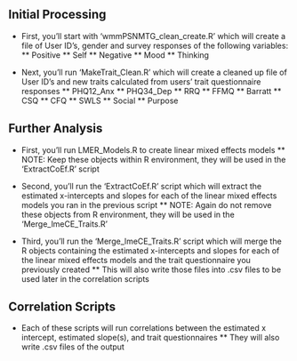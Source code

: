 ## Initial Processing
* First, you’ll start with ‘wmmPSNMTG_clean_create.R’ which will create a file of User ID’s, gender and survey responses of the following variables:
** Positive
** Self
** Negative
** Mood
** Thinking

* Next, you’ll run ‘MakeTrait_Clean.R’ which will create a cleaned up file of User ID’s and new traits calculated from users’ trait questionnaire responses
** PHQ12_Anx
** PHQ34_Dep
** RRQ
** FFMQ
** Barratt
** CSQ
** CFQ
** SWLS
** Social
** Purpose

## Further Analysis
* First, you’ll run LMER_Models.R to create linear mixed effects models
** NOTE: Keep these objects within R environment, they will be used in the ‘ExtractCoEf.R’ script

* Second, you’ll run the ‘ExtractCoEf.R’ script which will extract the estimated x-intercepts and slopes for each of the linear mixed effects models you ran in the previous script
** NOTE: Again do not remove these objects from R environment, they will be used in the ‘Merge_lmeCE_Traits.R’

* Third, you’ll run the ‘Merge_lmeCE_Traits.R’ script which will merge the R objects containing the estimated x-intercepts and slopes for each of the linear mixed effects models and the trait questionnaire you previously created
** This will also write those files into .csv files to be used later in the correlation scripts

## Correlation Scripts
* Each of these scripts will run correlations between the estimated x intercept, estimated slope(s), and trait questionnaires
** They will also write .csv files of the output